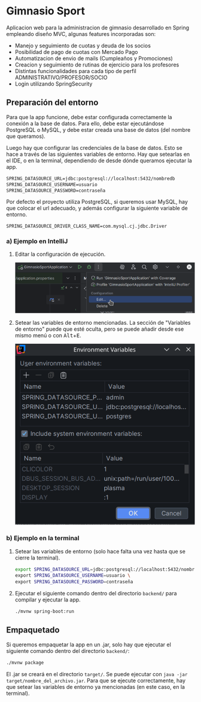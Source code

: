 # Gimnasio Sport

Aplicacion web para la administracion de gimnasio desarrollado en Spring empleando diseño MVC, algunas features incorporadas son:
- Manejo y seguimiento de cuotas y deuda de los socios
- Posibilidad de pago de cuotas con Mercado Pago
- Automatizacion de envio de mails (Cumpleaños y Promociones)
- Creacion y seguimiento de rutinas de ejercicio para los profesores
- Distintas funcionalidades para cada tipo de perfil ADMINISTRATIVO/PROFESOR/SOCIO
- Login utilizando SpringSecurity

## Preparación del entorno

Para que la app funcione, debe estar configurada correctamente la conexión a la base de datos. Para ello, debe estar ejecutándose PostgreSQL o MySQL, y debe estar creada una base de datos (del nombre que queramos).

Luego hay que configurar las credenciales de la base de datos. Esto se hace a través de las siguientes variables de entorno. Hay que setearlas en el IDE, o en la terminal, dependiendo de desde dónde queramos ejecutar la app.

```
SPRING_DATASOURCE_URL=jdbc:postgresql://localhost:5432/nombredb
SPRING_DATASOURCE_USERNAME=usuario
SPRING_DATASOURCE_PASSWORD=contraseña
```

Por defecto el proyecto utiliza PostgreSQL, si queremos usar MySQL, hay que colocar el url adecuado, y además configurar la siguiente variable de entorno.

```
SPRING_DATASOURCE_DRIVER_CLASS_NAME=com.mysql.cj.jdbc.Driver
```


### a) Ejemplo en IntelliJ

1) Editar la configuración de ejecución.

    ![](./images/edit-config.png)

2) Setear las variables de entorno mencionadas. La sección de "Variables de entorno" puede que esté oculta, pero se puede añadir desde ese mismo menú o con <kbd>Alt</kbd>+<kbd>E</kbd>.

    ![](./images/env-variables.png)


### b) Ejemplo en la terminal

1) Setear las variables de entorno (solo hace falta una vez hasta que se cierre la terminal).

    ```bash
    export SPRING_DATASOURCE_URL=jdbc:postgresql://localhost:5432/nombredb \
    export SPRING_DATASOURCE_USERNAME=usuario \
    export SPRING_DATASOURCE_PASSWORD=contraseña
    ```

3) Ejecutar el siguiente comando dentro del directorio `backend/` para compilar y ejecutar la app.

    ```bash
    ./mvnw spring-boot:run
    ```


## Empaquetado

Si queremos empaquetar la app en un .jar, solo hay que ejecutar el siguiente comando dentro del directorio `backend/`:

```bash
./mvnw package
```

El .jar se creará en el directorio `target/`. Se puede ejecutar con `java -jar target/nombre_del_archivo.jar`. Para que se ejecute correctamente, hay que setear las variables de entorno ya mencionadas (en este caso, en la terminal).
